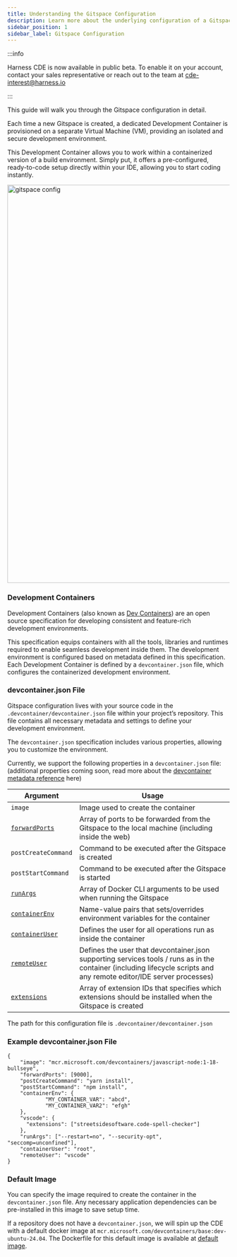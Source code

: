 ```yaml
---
title: Understanding the Gitspace Configuration
description: Learn more about the underlying configuration of a Gitspace. 
sidebar_position: 1
sidebar_label: Gitspace Configuration
---
```


:::info

Harness CDE is now available in public beta. To enable it on your account, contact your sales representative or reach out to the team at cde-interest@harness.io

:::

This guide will walk you through the Gitspace configuration in detail. 

Each time a new Gitspace is created, a dedicated Development Container is provisioned on a separate Virtual Machine (VM), providing an isolated and secure development environment.

This Development Container allows you to work within a containerized version of a build environment. Simply put, it offers a pre-configured, ready-to-code setup directly within your IDE, allowing you to start coding instantly. 

<img width="900" alt="gitspace config" src="https://github.com/user-attachments/assets/0ca2d223-0cee-4ab6-aaa5-5752549eb263"/>


### Development Containers
Development Containers (also known as [Dev Containers](https://containers.dev/implementors/spec/)) are an open source specification for developing consistent and feature-rich development environments. 

This specification equips containers with all the tools, libraries and runtimes required to enable seamless development inside them. The development environment is configured based on metadata defined in this specification.
Each Development Container is defined by a ```devcontainer.json``` file, which configures the containerized development environment.

### devcontainer.json File
Gitspace configuration lives with your source code in the ```.devcontainer/devcontainer.json``` file within your project’s repository. This file contains all necessary metadata and settings to define your development environment.

The ```devcontainer.json``` specification includes various properties, allowing you to customize the environment. 

Currently, we support the following properties in a  ```devcontainer.json``` file: (additional properties coming soon, read more about the [devcontainer metadata reference](https://containers.dev/implementors/json_reference/) here)

| **Argument**    | **Usage** |
| -------- | ------- |
| ```image```  | Image used to create the container    |
| [```forwardPorts``` ](/docs/cloud-development-environments/develop-using-cde/port-forwarding.md)   | Array of ports to be forwarded from the Gitspace to the local machine (including inside the web)    |
| ```postCreateCommand``` | Command to be executed after the Gitspace is created |
| ```postStartCommand```    | Command to be executed after the Gitspace is started    |
| [```runArgs```](docs/cloud-development-environments/develop-using-cde/run-args.md)    | Array of Docker CLI arguments to be used when running the Gitspace     |
| [```containerEnv```](docs/cloud-development-environments/develop-using-cde/env-variables.md)    | Name-value pairs that sets/overrides environment variables for the container    |
| [```containerUser```](docs/cloud-development-environments/develop-using-cde/container-remote-user.md)    | Defines the user for all operations run as inside the container    |
| [```remoteUser```](docs/cloud-development-environments/develop-using-cde/container-remote-user.md)    | Defines the user that devcontainer.json supporting services tools / runs as in the container (including lifecycle scripts and any remote editor/IDE server processes)   |
| [```extensions```](docs/cloud-development-environments/develop-using-cde/extensions.md)    | Array of extension IDs that specifies which extensions should be installed when the Gitspace is created    |


The path for this configuration file is ```.devcontainer/devcontainer.json```

### Example devcontainer.json File
```
{
	"image": "mcr.microsoft.com/devcontainers/javascript-node:1-18-bullseye",
	"forwardPorts": [9000],
	"postCreateCommand": "yarn install",
	"postStartCommand": "npm install",
	"containerEnv": {
    		"MY_CONTAINER_VAR": "abcd",
    		"MY_CONTAINER_VAR2": "efgh"
	},
	"vscode": {
      "extensions": ["streetsidesoftware.code-spell-checker"]
    },
	"runArgs": ["--restart=no", "--security-opt", "seccomp=unconfined"],
	"containerUser": "root",
	"remoteUser": "vscode"
}
```

### Default Image
You can specify the image required to create the container in the ```devcontainer.json``` file. Any necessary application dependencies can be pre-installed in this image to save setup time.

If a repository does not have a ```devcontainer.json```, we will spin up the CDE with a default docker image at ```mcr.microsoft.com/devcontainers/base:dev-ubuntu-24.04```. 
The Dockerfile for this default image is available at [default image](https://github.com/devcontainers/images/tree/main/src/base-ubuntu).
